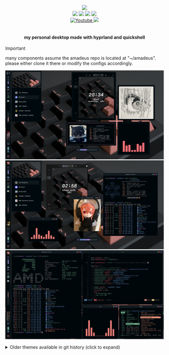 <p align="center">
        <img src="https://readme-typing-svg.demolab.com/?font=Cartograph%20CF%20Italic&weight=700&size=56&duration=1000&pause=0&color=BE7E78&background=000A0E&center=true&vCenter=true&width=600&height=150&repeat=false&lines=Amadeus"><br/>
        <img src="https://img.shields.io/badge/WM-Hyprland-blue?colorA=00070B&colorB=F26E74&style=for-the-badge" />
        <img src="https://img.shields.io/badge/BAR-Quickshell-blue?colorA=00070B&colorB=78B8A2&style=for-the-badge" />
        <img src="https://img.shields.io/badge/EDITOR-Neovim-blue?colorA=00070B&colorB=C488EC&style=for-the-badge" />
        <img src="https://img.shields.io/badge/SHELL-FISH-blue?colorA=00070B&colorB=6791C9&style=for-the-badge" /> <br>
        <a href="https://www.youtube.com/channel/UCfhyTQpimu5Bp8Z4Q1rho1A?sub_confirmation=1" alt="Youtube Channel">
                <img alt="Youtube" title="Youtube" src="https://img.shields.io/badge/-Subscribe-red?style=for-the-badge&logo=youtube&logoColor=white" />
        </a>
        <a href="https://discord.gg/BJtTBNYHpp" alt="Programming and Linux Community">
                <img src="https://img.shields.io/badge/CHAT-DISCORD SERVER-blue?colorA=00070B&colorB=5661EA&style=for-the-badge" /> <br>
        </a> <br>
        <h4 align="center"> my personal desktop made with hyprland and quickshell </h4>
</p>

>[!IMPORTANT]
>many components assume the amadeus repo is located at "~/amadeus". please either clone it there or
>modify the configs accordingly.

<p align="center">
    <img src="./assets/1.png" />
    <img src="./assets/2.png" />
    <img src="./assets/3.png" />
</p>

<details>
    <summary> Older themes available in git history (click to expand) </summary>
    <p align="center">
        <img src="./assets/old-banner.png" />
        <img src="https://i.imgur.com/2Kj3UyG.png" />
        <img src="https://i.imgur.com/iXLEv4l.png" />
        <img src="https://i.imgur.com/Qkda2RG.png" />
        <img src="https://i.imgur.com/4H4nh90.png" />
        <img src="https://i.imgur.com/8BwThTE.png" />
    </p>
</details>
